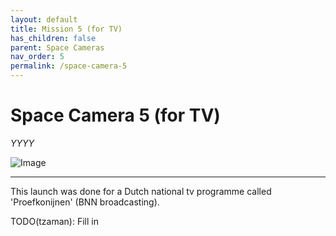 ```yaml
---
layout: default
title: Mission 5 (for TV)
has_children: false
parent: Space Cameras
nav_order: 5
permalink: /space-camera-5
---
```


# Space Camera 5 (for TV)

*YYYY*<br />

![Image](docs/polaroids-from-space/XXX.jpg)

-----

This launch was done for a Dutch national tv programme called 'Proefkonijnen' (BNN broadcasting).

TODO(tzaman): Fill in
